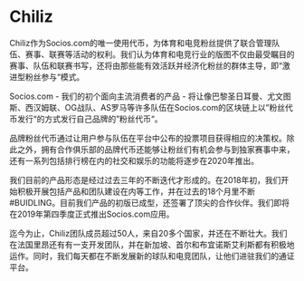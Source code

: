 # Chiliz

Chiliz作为Socios.com的唯一使用代币，为体育和电竞粉丝提供了联合管理队伍、赛事、联赛等活动的权利。我们认为体育和电竞行业的版图不仅由最受瞩目的赛事、队伍和联赛书写，还将由那些能有效活跃并经济化粉丝的群体主导，即“激进型粉丝参与“模式。

Socios.com - 我们的初个面向主流消费者的产品 - 将让像巴黎圣日耳曼、尤文图斯、西汉姆联、OG战队、AS罗马等许多队伍在Socios.com的区块链上以”粉丝代币发行“的方式发行自己品牌的”粉丝代币“。

品牌粉丝代币通过让用户参与队伍在平台中公布的投票项目获得相应的决策权。除此之外，拥有合作俱乐部的品牌代币还能够让粉丝们有机会参与到独家赛事中来，还有一系列包括排行榜在内的社交和娱乐的功能将逐步在2020年推出。

我们目前的产品形态是经过过去三年的不断迭代才形成的。在2018年初，我们开始积极开展包括产品和团队建设在内等工作，并在过去的18个月里不断#BUIDLING。目前我们产品的初版已成型，还签署了顶尖的合作伙伴。我们即将在2019年第四季度正式推出Socios.com应用。

迄今为止，Chiliz团队成员超过50人，来自20多个国家，并还在不断壮大。我们在法国里昂还有有一支开发团队，并在新加坡、首尔和布宜诺斯艾利斯都有积极地运作。同时，我们每天都在不断发展新的球队和电竞团队，让他们进驻我们的通证平台。


